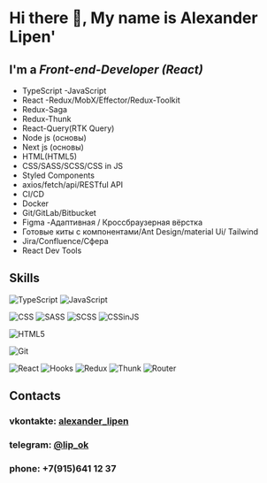 # Hi there 👋, My name is Alexander Lipen'
## I'm a *Front-end-Developer (React)*


- TypeScript
-JavaScript
- React
-Redux/MobX/Effector/Redux-Toolkit
- Redux-Saga
- Redux-Thunk
- React-Query(RTK Query)
- Node js (основы)
- Next js (основы)
- HTML(HTML5)
- CSS/SASS/SCSS/CSS in JS
- Styled Components
- axios/fetch/api/RESTful API
- CI/CD
- Docker
- Git/GitLab/Bitbucket
- Figma
-Адаптивная / Кроссбраузерная вёрстка
- Готовые киты с компонентами/Ant Design/material Ui/ Tailwind
- Jira/Confluence/Сфера
- React Dev Tools

## Skills
![TypeScript](https://img.shields.io/badge/-TypeScript-green)
![JavaScript](https://img.shields.io/badge/-JavaScript-green)

![CSS](https://img.shields.io/badge/-CSS3-blue)
![SASS](https://img.shields.io/badge/-CSS3-blue)
![SCSS](https://img.shields.io/badge/-CSS3-blue)
![CSSinJS](https://img.shields.io/badge/-CSS3-blue)


![HTML5](https://img.shields.io/badge/-HTML5-red)

![Git](https://img.shields.io/badge/-Git-white)

![React](https://img.shields.io/badge/-React-orange)
![Hooks](https://img.shields.io/badge/-Hooks-orange)
![Redux](https://img.shields.io/badge/-Redux-orange)
![Thunk](https://img.shields.io/badge/-Thunk-orange)
![Router](https://img.shields.io/badge/-Router-orange)





## Contacts
### vkontakte: [alexander_lipen](https://vk.com/alexander_lipen)
### telegram: [@lip_ok](https://t.me/lip_ok)
### phone: +7(915)641 12 37




 

<!--
**Lip-ok/Lip-ok** is a ✨ _special_ ✨ repository because its `README.md` (this file) appears on your GitHub profile.

Here are some ideas to get you started:

- 🔭 I’m currently working on ...
- 🌱 I’m currently learning ...
- 👯 I’m looking to collaborate on ...
- 🤔 I’m looking for help with ...
- 💬 Ask me about ...
- 📫 How to reach me: ...
- 😄 Pronouns: ...
- ⚡ Fun fact: ...
-->
